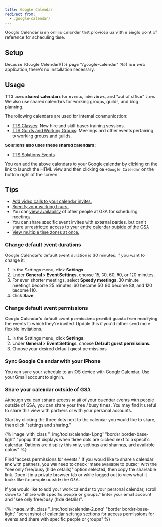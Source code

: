 ```yaml
---
title: Google Calendar
redirect_from:
  - /google-calendar/
---
```


Google Calendar is an online calendar that provides us with a single point of
reference for scheduling time.

## Setup

Because [Google Calendar]({% page "/google-calendar" %}) is a web application,
there's no installation necessary.

## Usage

TTS uses **shared calendars** for events, interviews, and "out of office" time.
We also use shared calendars for working groups, guilds, and blog planning.

The following calendars are used for internal communication:

- [TTS Classes](https://calendar.google.com/calendar/embed?src=gsa.gov_gi2e1fc66fh4v5in8ogsm0v8oo%40group.calendar.google.com):
  New hire and skill-bases training sessions.
- [TTS Guilds and Working Groups](https://www.google.com/calendar/embed?src=gsa.gov_o1aqcv28k1f0nmca5bkch8los4%40group.calendar.google.com):
  Meetings and other events pertaining to working groups and guilds.

**Solutions also uses these shared calendars:**

- [TTS Solutions Events](https://calendar.google.com/calendar?cid=Z3NhLmdvdl92Nm4xaDBlcTc3cHNwMjNzMnVjanFtcjE3c0Bncm91cC5jYWxlbmRhci5nb29nbGUuY29t)

You can add the above calendars to your Google calendar by clicking on the link
to launch the HTML view and then clicking on `+Google Calendar` on the bottom
right of the screen.

## Tips

- [Add video calls to your calendar invites.](https://support.google.com/a/answer/4362302)
- [Specify your working hours.](https://support.google.com/calendar/answer/7638168)
- You can
  [view availability](https://support.google.com/calendar/answer/6294878) of
  other people at GSA for scheduling meetings.
- You can share specific event invites with external parties, but [can't share unrestricted access to your entire calendar outside of the GSA](#share-your-calendar-outside-of-gsa)
- [View multiple time zones at once.](https://support.google.com/calendar/answer/37064)

### Change default event durations

Google Calendar's default event duration is 30 minutes. If you want to change
it:

1. In the Settings menu, click **Settings**.
2. Under **General > Event Settings**, choose 15, 30, 60, 90, or 120 minutes.
3. For even shorter meetings, select **Speedy meetings**. 30 minute meetings
   become 25 minutes; 60 become 50, 90 become 80, and 120 become 110.
4. Click **Save**.

### Change default event permissions

Google Calendar's default event permissions prohibit guests from modifying the
events to which they're invited. Update this if you'd rather send more flexible
invitations.

1. In the Settings menu, click **Settings**.
2. Under **General > Event Settings**, choose **Default guest permissions**.
3. Choose your desired default guest permissions

### Sync Google Calendar with your iPhone

You can sync your schedule to an iOS device with Google Calendar. Use your Gmail
account to sign in.

### Share your calendar outside of GSA

Although you can't share access to all of your calendar events with people outside of GSA, you can share your free / busy times. You may find it useful to share this view with partners or with your personal accounts.

Start by clicking the three dots next to the calendar you would like to share, then click "settings and sharing."

{% image_with_class "_img/tools/calendar-1.png" "border border-base-light" "popup that displays when three dots are clicked next to a specific calendar. Options are display this only, settings and sharings, and available colors" %}

Find "access permissions for events." If you would like to share a calendar link with partners, you will need to check "make available to public" with the "see only free/busy (hide details)" option selected, then copy the shareable link. Open it in a private browser tab or while logged out to view what it looks like for people outside the GSA.

If you would like to add your work calendar to your personal calendar, scroll down to "Share with specific people or groups." Enter your email account and "see only free/busy (hide details)".

{% image_with_class "_img/tools/calendar-2.png" "border border-base-light" "screenshot of calendar settings sections for access permissions for events and share with specific people or groups" %}
